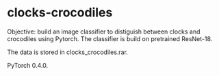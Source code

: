 # clocks-crocodiles

Objective: build an image classifier to distiguish between clocks and crocodiles using Pytorch. The classifier is build on pretrained ResNet-18.

The data is stored in сlocks_crocodiles.rar.

PyTorch 0.4.0.
